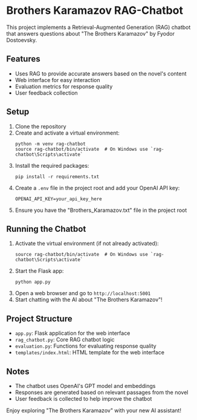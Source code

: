 # Brothers Karamazov RAG-Chatbot

This project implements a Retrieval-Augmented Generation (RAG) chatbot that answers questions about "The Brothers Karamazov" by Fyodor Dostoevsky.

## Features

- Uses RAG to provide accurate answers based on the novel's content
- Web interface for easy interaction
- Evaluation metrics for response quality
- User feedback collection

## Setup

1. Clone the repository
2. Create and activate a virtual environment:
   ```
   python -m venv rag-chatbot
   source rag-chatbot/bin/activate  # On Windows use `rag-chatbot\Scripts\activate`
   ```
3. Install the required packages:
   ```
   pip install -r requirements.txt
   ```
4. Create a `.env` file in the project root and add your OpenAI API key:
   ```
   OPENAI_API_KEY=your_api_key_here
   ```
5. Ensure you have the "Brothers_Karamazov.txt" file in the project root

## Running the Chatbot

1. Activate the virtual environment (if not already activated):
   ```
   source rag-chatbot/bin/activate  # On Windows use `rag-chatbot\Scripts\activate`
   ```
2. Start the Flask app:
   ```
   python app.py
   ```
3. Open a web browser and go to `http://localhost:5001`
4. Start chatting with the AI about "The Brothers Karamazov"!

## Project Structure

- `app.py`: Flask application for the web interface
- `rag_chatbot.py`: Core RAG chatbot logic
- `evaluation.py`: Functions for evaluating response quality
- `templates/index.html`: HTML template for the web interface

## Notes

- The chatbot uses OpenAI's GPT model and embeddings
- Responses are generated based on relevant passages from the novel
- User feedback is collected to help improve the chatbot

Enjoy exploring "The Brothers Karamazov" with your new AI assistant!
